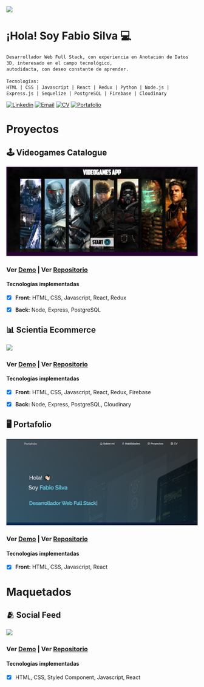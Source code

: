 <div width="1000" height="200" >
    <img src="https://cdn.pixabay.com/photo/2015/10/30/17/42/world-1014504__340.jpg" />
</div>


# ¡Hola! Soy Fabio Silva 💻
    Desarrollador Web Full Stack, con experiencia en Anotación de Datos 3D, interesado en el campo tecnológico, 
    autodidacta, con deseo constante de aprender.
    
    Tecnologías:
    HTML | CSS | Javascript | React | Redux | Python | Node.js | Express.js | Sequelize | PostgreSQL | Firebase | Cloudinary


<a href="https://www.linkedin.com/in/fabio-silva-developer/" target="_blank">![Linkedin](https://img.shields.io/badge/LinkedIn-0077B5?style=for-the-badge&logo=linkedin&logoColor=white)</a>
<a href="mailto:fabsillopez@gmail.com">![Email](https://img.shields.io/badge/Gmail-0077B5?style=for-the-badge&logo=gmail&logoColor=red)</a>
<a href="https://drive.google.com/file/d/1QsXWmxqIJOSzzkVxhzaXFK8j6jSxH_vZ/view?usp=sharing" target="_blank">![CV](https://img.shields.io/badge/CV-0077B5?style=for-the-badge&logo=cv&logoColor=white)</a>
<a href="https://portafolio-rust-one.vercel.app/" target="_blank">![Portafolio](https://img.shields.io/badge/Portafolio-0077B5?style=for-the-badge&logo=Portafolio&logoColor=white)</a>


# Proyectos

## :joystick: Videogames Catalogue

<img src="https://raw.githubusercontent.com/fabios21/PI-Videogames/master/landing.png">

### Ver [Demo](https://pi-videogames-mu.vercel.app) | Ver [Repositorio](https://github.com/fabios21/PI-Videogames)
#### Tecnologías implementadas
- [x] **Front:** HTML, CSS, Javascript, React, Redux
- [X] **Back:** Node, Express, PostgreSQL


## :bar_chart: Scientia Ecommerce

<img src="https://i.ibb.co/KxVCXvT/screenshot-front-scientia-pf-vercel-app-2021-11-05-12-29-58.png">

### Ver [Demo](https://front-scientia-pf.vercel.app) | Ver [Repositorio](https://github.com/Scientia-PF-nuevo)
#### Tecnologías implementadas
- [x] **Front:** HTML, CSS, Javascript, React, Redux, Firebase
- [X] **Back:** Node, Express, PostgreSQL, Cloudinary


## :desktop_computer: Portafolio

<img src="https://github.com/fabios21/Portafolio/blob/main/src/Assets/Projects/P3.png?raw=true">

### Ver [Demo](https://portafolio-rust-one.vercel.app) | Ver [Repositorio](https://github.com/fabios21/Portafolio)
#### Tecnologías implementadas
- [x] **Front:** HTML, CSS, Javascript, React


# Maquetados

## :people_hugging: Social Feed

<img src="https://i.ibb.co/1dfkx4q/Portada-Social.png">

### Ver [Demo](https://social-feed-react-app.vercel.app/) | Ver [Repositorio](https://github.com/fabios21/Social-Feed-React-App)
#### Tecnologías implementadas
- [x] HTML, CSS, Styled Component, Javascript, React
<!--
**fabios21/fabios21** is a ✨ _special_ ✨ repository because its `README.md` (this file) appears on your GitHub profile.

Here are some ideas to get you started:

- 🔭 I’m currently working on ...
- 🌱 I’m currently learning ...
- 👯 I’m looking to collaborate on ...
- 🤔 I’m looking for help with ...
- 💬 Ask me about ...
- 📫 How to reach me: ...
- 😄 Pronouns: ...
- ⚡ Fun fact: ...
-->
